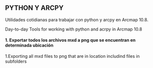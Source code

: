 ## PYTHON Y ARCPY

Utilidades cotidianas para trabajar con python y arcpy en Arcmap 10.8.

Day-to-day Tools for working with python and acrpy in Arcmap 10.8 

#### 1. Exportar todos los archivos mxd a png que se encuentran en determinada ubicación
1.Exporting all mxd files to png that are in location includind files in subfolders
